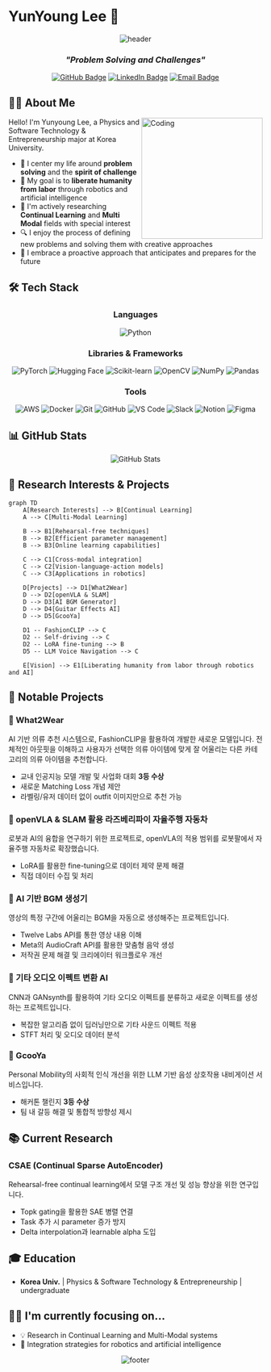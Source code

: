 # YunYoung Lee 👋

<div align="center">
  
  ![header](https://capsule-render.vercel.app/api?type=waving&color=gradient&height=300&section=header&text=YunYoung%20Lee&fontSize=90)

  ### *"Problem Solving and Challenges"*
  
  [![GitHub Badge](https://img.shields.io/badge/GitHub-181717?style=flat-square&logo=GitHub&logoColor=white)](https://github.com/yunyounglee99)
  [![LinkedIn Badge](https://img.shields.io/badge/LinkedIn-0A66C2?style=flat-square&logo=LinkedIn&logoColor=white)](https://www.linkedin.com/)
  [![Email Badge](https://img.shields.io/badge/Email-EA4335?style=flat-square&logo=Gmail&logoColor=white)](mailto:kembel0116@gmail.com)

</div>

## 🧑‍💻 About Me

<img align="right" alt="Coding" width="240" src="https://media.giphy.com/media/v1.Y2lkPTc5MGI3NjExcXk3cnFyanl3OGFnM3Z5MGpwcmxsczAzZDY3NGQ1ZGlnN3lvaGZqbCZlcD12MV9pbnRlcm5hbF9naWZfYnlfaWQmY3Q9Zw/qgQUggAC3Pfv687qPC/giphy.gif">

Hello! I'm Yunyoung Lee, a Physics and Software Technology & Entrepreneurship major at Korea University.

- 🎯 I center my life around **problem solving** and the **spirit of challenge**
- 🤖 My goal is to **liberate humanity from labor** through robotics and artificial intelligence
- 🧠 I'm actively researching **Continual Learning** and **Multi Modal** fields with special interest
- 🔍 I enjoy the process of defining new problems and solving them with creative approaches
- 🚀 I embrace a proactive approach that anticipates and prepares for the future

## 🛠️ Tech Stack

<div align="center">

### Languages
<p>
  <img src="https://img.shields.io/badge/Python-3776AB?style=for-the-badge&logo=python&logoColor=white" alt="Python"/>
</p>

### Libraries & Frameworks
<p>
  <img src="https://img.shields.io/badge/PyTorch-EE4C2C?style=for-the-badge&logo=pytorch&logoColor=white" alt="PyTorch"/>
  <img src="https://img.shields.io/badge/Hugging_Face-FFD21E?style=for-the-badge&logo=huggingface&logoColor=black" alt="Hugging Face"/>
  <img src="https://img.shields.io/badge/scikit_learn-F7931E?style=for-the-badge&logo=scikit-learn&logoColor=white" alt="Scikit-learn"/>
  <img src="https://img.shields.io/badge/OpenCV-5C3EE8?style=for-the-badge&logo=opencv&logoColor=white" alt="OpenCV"/>
  <img src="https://img.shields.io/badge/NumPy-013243?style=for-the-badge&logo=numpy&logoColor=white" alt="NumPy"/>
  <img src="https://img.shields.io/badge/Pandas-150458?style=for-the-badge&logo=pandas&logoColor=white" alt="Pandas"/>
</p>

### Tools
<p>
  <img src="https://img.shields.io/badge/AWS-232F3E?style=for-the-badge&logo=amazon-aws&logoColor=white" alt="AWS"/>
  <img src="https://img.shields.io/badge/Docker-2496ED?style=for-the-badge&logo=docker&logoColor=white" alt="Docker"/>
  <img src="https://img.shields.io/badge/Git-F05032?style=for-the-badge&logo=git&logoColor=white" alt="Git"/>
  <img src="https://img.shields.io/badge/GitHub-181717?style=for-the-badge&logo=github&logoColor=white" alt="GitHub"/>
  <img src="https://img.shields.io/badge/VSCode-007ACC?style=for-the-badge&logo=visual-studio-code&logoColor=white" alt="VS Code"/>
  <img src="https://img.shields.io/badge/Slack-4A154B?style=for-the-badge&logo=slack&logoColor=white" alt="Slack"/>
  <img src="https://img.shields.io/badge/Notion-000000?style=for-the-badge&logo=notion&logoColor=white" alt="Notion"/>
  <img src="https://img.shields.io/badge/Figma-F24E1E?style=for-the-badge&logo=figma&logoColor=white" alt="Figma"/>
</p>
</div>

## 📊 GitHub Stats

<div align="center">
  <img src="https://github-readme-stats.vercel.app/api?username=YunYoungLee&show_icons=true&theme=radical" alt="GitHub Stats" />
</div>

## 🔬 Research Interests & Projects

```mermaid
graph TD
    A[Research Interests] --> B[Continual Learning]
    A --> C[Multi-Modal Learning]
    
    B --> B1[Rehearsal-free techniques]
    B --> B2[Efficient parameter management]
    B --> B3[Online learning capabilities]
    
    C --> C1[Cross-modal integration]
    C --> C2[Vision-language-action models]
    C --> C3[Applications in robotics]
    
    D[Projects] --> D1[What2Wear]
    D --> D2[openVLA & SLAM]
    D --> D3[AI BGM Generator]
    D --> D4[Guitar Effects AI]
    D --> D5[GcooYa]
    
    D1 -- FashionCLIP --> C
    D2 -- Self-driving --> C
    D2 -- LoRA fine-tuning --> B
    D5 -- LLM Voice Navigation --> C
    
    E[Vision] --> E1[Liberating humanity from labor through robotics and AI]
```

## 🚀 Notable Projects

### 👕 What2Wear
AI 기반 의류 추천 시스템으로, FashionCLIP을 활용하여 개발한 새로운 모델입니다. 전체적인 아웃핏을 이해하고 사용자가 선택한 의류 아이템에 맞게 잘 어울리는 다른 카테고리의 의류 아이템을 추천합니다.
- 교내 인공지능 모델 개발 및 사업화 대회 **3등 수상**
- 새로운 Matching Loss 개념 제안
- 라벨링/유저 데이터 없이 outfit 이미지만으로 추천 가능

### 🤖 openVLA & SLAM 활용 라즈베리파이 자율주행 자동차
로봇과 AI의 융합을 연구하기 위한 프로젝트로, openVLA의 적용 범위를 로봇팔에서 자율주행 자동차로 확장했습니다.
- LoRA를 활용한 fine-tuning으로 데이터 제약 문제 해결
- 직접 데이터 수집 및 처리

### 🎵 AI 기반 BGM 생성기
영상의 특정 구간에 어울리는 BGM을 자동으로 생성해주는 프로젝트입니다.
- Twelve Labs API를 통한 영상 내용 이해
- Meta의 AudioCraft API를 활용한 맞춤형 음악 생성
- 저작권 문제 해결 및 크리에이터 워크플로우 개선

### 🎸 기타 오디오 이펙트 변환 AI
CNN과 GANsynth를 활용하여 기타 오디오 이펙트를 분류하고 새로운 이펙트를 생성하는 프로젝트입니다.
- 복잡한 알고리즘 없이 딥러닝만으로 기타 사운드 이펙트 적용
- STFT 처리 및 오디오 데이터 분석

### 🛴 GcooYa
Personal Mobility의 사회적 인식 개선을 위한 LLM 기반 음성 상호작용 내비게이션 서비스입니다.
- 해커톤 챌린지 **3등 수상**
- 팀 내 갈등 해결 및 통합적 방향성 제시

## 📚 Current Research

### CSAE (Continual Sparse AutoEncoder)
Rehearsal-free continual learning에서 모델 구조 개선 및 성능 향상을 위한 연구입니다.
- Topk gating을 활용한 SAE 병렬 연결
- Task 추가 시 parameter 증가 방지
- Delta interpolation과 learnable alpha 도입

## 🎓 Education

- **Korea Univ.** | Physics & Software Technology & Entrepreneurship | undergraduate

## 👨‍💻 I'm currently focusing on...

- 💡 Research in Continual Learning and Multi-Modal systems
- 🤖 Integration strategies for robotics and artificial intelligence

<div align="center">
  
  ![footer](https://capsule-render.vercel.app/api?type=waving&color=gradient&height=200&section=footer)
  
</div>
